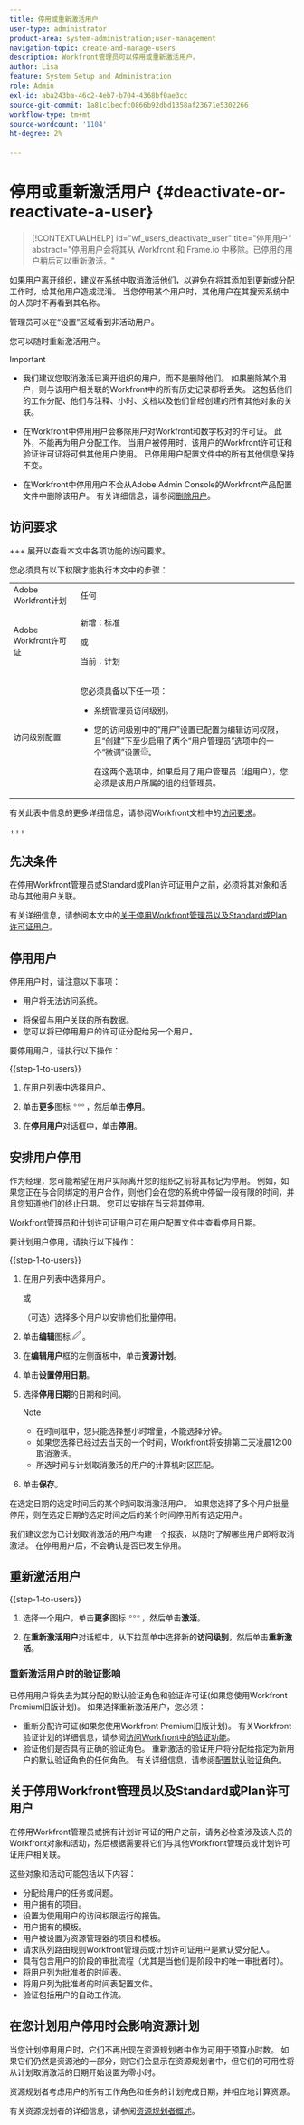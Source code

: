 ```yaml
---
title: 停用或重新激活用户
user-type: administrator
product-area: system-administration;user-management
navigation-topic: create-and-manage-users
description: Workfront管理员可以停用或重新激活用户。
author: Lisa
feature: System Setup and Administration
role: Admin
exl-id: aba243ba-46c2-4eb7-b704-4368bf0ae3cc
source-git-commit: 1a81c1becfc0866b92dbd1358af23671e5302266
workflow-type: tm+mt
source-wordcount: '1104'
ht-degree: 2%

---
```


# 停用或重新激活用户 {#deactivate-or-reactivate-a-user}

>[!CONTEXTUALHELP]
>id="wf_users_deactivate_user"
>title="停用用户"
>abstract="停用用户会将其从 Workfront 和 Frame.io 中移除。已停用的用户稍后可以重新激活。"

<!--Audited 5/2025-->

<!--

>[!IMPORTANT]
>
>The procedure described on this page applies only to organizations that have not yet been onboarded to the Admin Console. If your organization has been onboarded to the Adobe Admin Console, you must perform this action through the Adobe Admin Console.
>
>For instructions on deactivating a user in the Adobe Admin Console, see the section "Remove users" in the article [Manage users individually](https://helpx.adobe.com/cn/enterprise/using/manage-users-individually.html) or contact your Adobe Admin Console Administrator.
>
>For a list of procedures that differ based on whether your organization has been onboarded to the Adobe Admin Console, see [Platform-based administration differences (Adobe Workfront/Adobe Business Platform)](../../../administration-and-setup/get-started-wf-administration/actions-in-admin-console.md).

-->

如果用户离开组织，建议在系统中取消激活他们，以避免在将其添加到更新或分配工作时，给其他用户造成混淆。 当您停用某个用户时，其他用户在其搜索系统中的人员时不再看到其名称。

管理员可以在“设置”区域看到非活动用户。

您可以随时重新激活用户。

>[!IMPORTANT]
>
>* 我们建议您取消激活已离开组织的用户，而不是删除他们。 如果删除某个用户，则与该用户相关联的Workfront中的所有历史记录都将丢失。 这包括他们的工作分配、他们与注释、小时、文档以及他们曾经创建的所有其他对象的关联。
>
>* 在Workfront中停用用户会移除用户对Workfront和数字校对的许可证。 此外，不能再为用户分配工作。 当用户被停用时，该用户的Workfront许可证和验证许可证将可供其他用户使用。 已停用用户配置文件中的所有其他信息保持不变。
>
>* 在Workfront中停用用户不会从Adobe Admin Console的Workfront产品配置文件中删除该用户。 有关详细信息，请参阅[删除用户](../../../administration-and-setup/add-users/create-and-manage-users/delete-a-user.md)。


## 访问要求

+++ 展开以查看本文中各项功能的访问要求。

您必须具有以下权限才能执行本文中的步骤：

<table style="table-layout:auto"> 
 <col> 
 <col> 
 <tbody> 
  <tr> 
   <td role="rowheader">Adobe Workfront计划</td> 
   <td>任何</td> 
  </tr> 
  <tr> 
   <td role="rowheader">Adobe Workfront许可证</td> 
   <td><p>新增：标准</p><p>或</p><p>当前：计划</p></td> 
  </tr> 
  <tr> 
   <td role="rowheader">访问级别配置</td> 
   <td> <p>您必须具备以下任一项：</p> 
    <ul> 
     <li> <p>系统管理员访问级别。 </li> 
     <li> <p>您的访问级别中的“用户”设置已配置为编辑访问权限，且“创建”下至少启用了两个“用户管理员”选项中的一个“微调”设置<img src="assets/gear-icon-in-access-levels.png">。 </p> <p>在这两个选项中，如果启用了用户管理员（组用户），您必须是该用户所属的组的组管理员。</p> </li> 
    </ul> </td> 
  </tr> 
 </tbody> 
</table>

有关此表中信息的更多详细信息，请参阅Workfront文档中的[访问要求](/help/quicksilver/administration-and-setup/add-users/access-levels-and-object-permissions/access-level-requirements-in-documentation.md)。

+++

## 先决条件

在停用Workfront管理员或Standard或Plan许可证用户之前，必须将其对象和活动与其他用户关联。

有关详细信息，请参阅本文中的[关于停用Workfront管理员以及Standard或Plan许可证用户](#about-deactivating-workfront-administrators-and-plan-license-users)。

## 停用用户

停用用户时，请注意以下事项：

* 用户将无法访问系统。
<!--* The user will be removed from Frame.io review links, assets, projects, and accounts.
   * Reactivating the user does not automatically add them back to the Frame.io items. You must reassign the user manually to Workfront projects, tasks, and assets that require Frame.io collaboration.-->
* 将保留与用户关联的所有数据。
* 您可以将已停用用户的许可证分配给另一个用户。

要停用用户，请执行以下操作：

{{step-1-to-users}}

1. 在用户列表中选择用户。
1. 单击&#x200B;**更多**&#x200B;图标![更多图标](assets/more-icon.png)，然后单击&#x200B;**停用**。

1. 在&#x200B;**停用用户**&#x200B;对话框中，单击&#x200B;**停用**。

## 安排用户停用

作为经理，您可能希望在用户实际离开您的组织之前将其标记为停用。 例如，如果您正在与合同绑定的用户合作，则他们会在您的系统中停留一段有限的时间，并且您知道他们的终止日期。 您可以安排在当天将其停用。

Workfront管理员和计划许可证用户可在用户配置文件中查看停用日期。

要计划用户停用，请执行以下操作：

{{step-1-to-users}}

1. 在用户列表中选择用户。

   或

   （可选）选择多个用户以安排他们批量停用。

1. 单击&#x200B;**编辑**&#x200B;图标![编辑图标](assets/edit-icon.png)。
1. 在&#x200B;**编辑用户**&#x200B;框的左侧面板中，单击&#x200B;**资源计划**。
1. 单击&#x200B;**设置停用日期**。

1. 选择&#x200B;**停用日期**&#x200B;的日期和时间。

   >[!NOTE]
   >
   >* 在时间框中，您只能选择整小时增量，不能选择分钟。
   >* 如果您选择已经过去当天的一个时间，Workfront将安排第二天凌晨12:00取消激活。
   >* 所选时间与计划取消激活的用户的计算机时区匹配。

1. 单击&#x200B;**保存**。

在选定日期的选定时间后的某个时间取消激活用户。 如果您选择了多个用户批量停用，则在选定日期的选定时间之后的某个时间停用所有选定用户。

我们建议您为已计划取消激活的用户构建一个报表，以随时了解哪些用户即将取消激活。 在停用用户后，不会确认是否已发生停用。

## 重新激活用户

{{step-1-to-users}}

1. 选择一个用户，单击&#x200B;**更多**&#x200B;图标![更多图标](assets/more-icon.png)，然后单击&#x200B;**激活**。

1. 在&#x200B;**重新激活用户**&#x200B;对话框中，从下拉菜单中选择新的&#x200B;**访问级别**，然后单击&#x200B;**重新激活**。
<!--
### Asset review and approval impact when you reactivate a user

Deactivated users lose access to their assigned Frame.io accounts as well as assigned projects, assets, and review links. If you choose to reactivate the user, you must manually reassign them to projects, tasks, and assets that require Frame.io collaboration. -->

### 重新激活用户时的验证影响

已停用用户将失去为其分配的默认验证角色和验证许可证(如果您使用Workfront Premium旧版计划)。 如果选择重新激活用户，您必须：

* 重新分配许可证(如果您使用Workfront Premium旧版计划)。 有关Workfront验证计划的详细信息，请参阅[访问Workfront中的验证功能](../../../administration-and-setup/manage-workfront/configure-proofing/access-to-proofing-functionality.md)。
* 验证他们是否具有正确的验证角色。 重新激活的验证用户将分配给指定为新用户的默认验证角色的任何角色。 有关详细信息，请参阅[配置默认验证角色](../../../administration-and-setup/manage-workfront/configure-proofing/configure-default-proofing-roles.md)。

## 关于停用Workfront管理员以及Standard或Plan许可用户

在停用Workfront管理员或拥有计划许可证的用户之前，请务必检查涉及该人员的Workfront对象和活动，然后根据需要将它们与其他Workfront管理员或计划许可证用户相关联。

这些对象和活动可能包括以下内容：

* 分配给用户的任务或问题。
* 用户拥有的项目。
* 设置为使用用户的访问权限运行的报告。
* 用户拥有的模板。
* 用户被设置为资源管理器的项目和模板。
* 请求队列路由规则Workfront管理员或计划许可证用户是默认受分配人。
* 具有包含用户的阶段的审批流程（尤其是当他们是阶段中的唯一审批者时）。
* 将用户列为批准者的时间表。
* 将用户列为批准者的时间表配置文件。
* 验证包括用户的自动工作流。

## 在您计划用户停用时会影响资源计划

当您计划停用用户时，它们不再出现在资源规划者中作为可用于预算小时数。 如果它们仍然是资源池的一部分，则它们会显示在资源规划者中，但它们的可用性将从计划取消激活的日期开始设置为零小时。

资源规划者考虑用户的所有工作角色和任务的计划完成日期，并相应地计算资源。

有关资源规划者的详细信息，请参阅[资源规划者概述](../../../resource-mgmt/resource-planning/get-started-resource-planner.md)。

